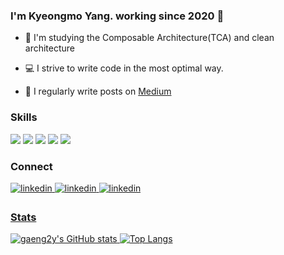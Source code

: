 ### I'm Kyeongmo Yang. working since 2020 🚀

- 📖 I'm studying the Composable Architecture(TCA) and clean architecture

- 💻 I strive to write code in the most optimal way.
 
- 📝 I regularly write posts on [Medium](https://gaeng2y.medium.com) 

### Skills
<p dir="auto">
<img src="https://img.shields.io/badge/Swift-F05138?style=flat-square&logo=Swift&logoColor=white"/></a>
<img src="https://img.shields.io/badge/Objective C-000000?style=flat-square&logo=Apple&logoColor=white"/></a>
<img src="https://img.shields.io/badge/Python-3776AB?style=flat-square&logo=Python&logoColor=white"/></a>
<img src="https://img.shields.io/badge/UIKit-2396F3?style=flat-square&logo=UIKit&logoColor=white"/></a>
<img src="https://img.shields.io/badge/SwiftUI-40AEF0?style=flat-square&logo=Swift&logoColor=white"/></a>
</p>

### Connect
<div align="left">
 <a href="https://leetcode.com/u/gaeng2y" target="_blank">
<img src=https://img.shields.io/badge/leetcode-%23FFA116.svg?&style=for-the-badge&logo=leetcode&logoColor=white alt=linkedin style="margin-bottom: 5px;" />
</a>
<a href="https://linkedin.com/in/gaeng2y" target="_blank">
<img src=https://img.shields.io/badge/linkedin-%231E77B5.svg?&style=for-the-badge&logo=linkedin&logoColor=white alt=linkedin style="margin-bottom: 5px;" />
</a>
<a href="https://open.kakao.com/me/gaeng2" target="_blank">
<img src=https://img.shields.io/badge/kakaotalk-%23FFCD00.svg?&style=for-the-badge&logo=kakaotalk&logoColor=yellow alt=linkedin style="margin-bottom: 5px;" />
</div>  

### Stats
![gaeng2y's GitHub stats](https://github-readme-stats.vercel.app/api?username=gaeng2y&show=reviews,discussions_started,discussions_answered,prs_merged,prs_merged_percentage&show_icons=true&theme=swift)
![Top Langs](https://github-readme-stats.vercel.app/api/top-langs/?username=gaeng2y&langs_count=6)
